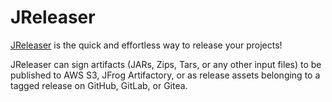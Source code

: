 # JReleaser

[JReleaser](https://jreleaser.org) is the quick and effortless way to release your projects!

JReleaser can sign artifacts (JARs, Zips, Tars, or any other input files) to be published to AWS S3, JFrog Artifactory, or as release assets belonging to a tagged release on GitHub, GitLab, or Gitea.
